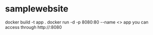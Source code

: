 # samplewebsite
docker build -t app .
docker run -d -p 8080:80 --name <> app
you can access through http://<ip or localhost >:8080
